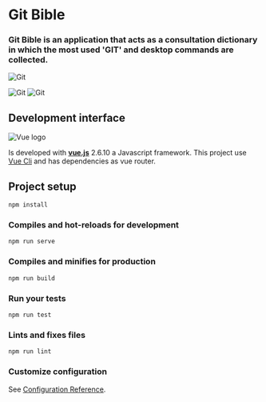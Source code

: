 # Git Bible

### Git Bible is an application that acts as a consultation dictionary in which the most used 'GIT' and desktop commands are collected.

<!--
![alt text](https://raw.githubusercontent.com/username/projectname/branch/path/to/img.png)
-->

![Git](https://github.com/beatrizsmerino/git-bible/blob/feature/documentation/documentation/images/git.jpg)

![Git](https://github.com/beatrizsmerino/git-bible/blob/feature/documentation/documentation/images/git-bible-1.jpg)
![Git](https://github.com/beatrizsmerino/git-bible/blob/feature/documentation/documentation/images/git-bible-2.jpg)

## Development interface

![Vue logo](https://github.com/beatrizsmerino/git-bible/blob/feature/documentation/documentation/images/vue-logo.png)

Is developed with **[vue.js](https://vuejs.org/)** 2.6.10 a Javascript framework. This project use [Vue Cli](https://cli.vuejs.org/) and has dependencies as vue router.

## Project setup

```
npm install
```

### Compiles and hot-reloads for development

```
npm run serve
```

### Compiles and minifies for production

```
npm run build
```

### Run your tests

```
npm run test
```

### Lints and fixes files

```
npm run lint
```

### Customize configuration

See [Configuration Reference](https://cli.vuejs.org/config/).
